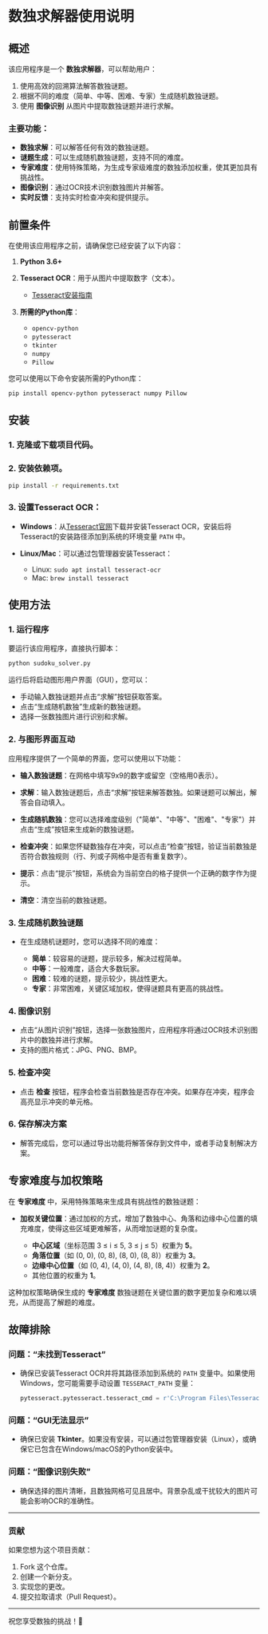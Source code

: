 # 数独求解器使用说明

## 概述

该应用程序是一个 **数独求解器**，可以帮助用户：

1. 使用高效的回溯算法解答数独谜题。
2. 根据不同的难度（简单、中等、困难、专家）生成随机数独谜题。
3. 使用 **图像识别** 从图片中提取数独谜题并进行求解。

### 主要功能：

* **数独求解**：可以解答任何有效的数独谜题。
* **谜题生成**：可以生成随机数独谜题，支持不同的难度。
* **专家难度**：使用特殊策略，为生成专家级难度的数独添加权重，使其更加具有挑战性。
* **图像识别**：通过OCR技术识别数独图片并解答。
* **实时反馈**：支持实时检查冲突和提供提示。

## 前置条件

在使用该应用程序之前，请确保您已经安装了以下内容：

1. **Python 3.6+**
2. **Tesseract OCR**：用于从图片中提取数字（文本）。

   * [Tesseract安装指南](https://github.com/tesseract-ocr/tesseract)
3. **所需的Python库**：

   * `opencv-python`
   * `pytesseract`
   * `tkinter`
   * `numpy`
   * `Pillow`

您可以使用以下命令安装所需的Python库：

```bash
pip install opencv-python pytesseract numpy Pillow
```

## 安装

### 1. 克隆或下载项目代码。

### 2. 安装依赖项。

```bash
pip install -r requirements.txt
```

### 3. 设置Tesseract OCR：

* **Windows**：从[Tesseract官网](https://github.com/tesseract-ocr/tesseract)下载并安装Tesseract OCR，安装后将Tesseract的安装路径添加到系统的环境变量 `PATH` 中。
* **Linux/Mac**：可以通过包管理器安装Tesseract：

  * Linux: `sudo apt install tesseract-ocr`
  * Mac: `brew install tesseract`

## 使用方法

### 1. **运行程序**

要运行该应用程序，直接执行脚本：

```bash
python sudoku_solver.py
```

运行后将启动图形用户界面（GUI），您可以：

* 手动输入数独谜题并点击“求解”按钮获取答案。
* 点击“生成随机数独”生成新的数独谜题。
* 选择一张数独图片进行识别和求解。

### 2. **与图形界面互动**

应用程序提供了一个简单的界面，您可以使用以下功能：

* **输入数独谜题**：在网格中填写9x9的数字或留空（空格用0表示）。

* **求解**：输入数独谜题后，点击“求解”按钮来解答数独。如果谜题可以解出，解答会自动填入。

* **生成随机数独**：您可以选择难度级别（"简单"、"中等"、"困难"、"专家"）并点击“生成”按钮来生成新的数独谜题。

* **检查冲突**：如果您怀疑数独存在冲突，可以点击“检查”按钮，验证当前数独是否符合数独规则（行、列或子网格中是否有重复数字）。

* **提示**：点击“提示”按钮，系统会为当前空白的格子提供一个正确的数字作为提示。

* **清空**：清空当前的数独谜题。

### 3. **生成随机数独谜题**

* 在生成随机谜题时，您可以选择不同的难度：

  * **简单**：较容易的谜题，提示较多，解决过程简单。
  * **中等**：一般难度，适合大多数玩家。
  * **困难**：较难的谜题，提示较少，挑战性更大。
  * **专家**：非常困难，关键区域加权，使得谜题具有更高的挑战性。

### 4. **图像识别**

* 点击“从图片识别”按钮，选择一张数独图片，应用程序将通过OCR技术识别图片中的数独并进行求解。
* 支持的图片格式：JPG、PNG、BMP。

### 5. **检查冲突**

* 点击 **检查** 按钮，程序会检查当前数独是否存在冲突。如果存在冲突，程序会高亮显示冲突的单元格。

### 6. **保存解决方案**

* 解答完成后，您可以通过导出功能将解答保存到文件中，或者手动复制解决方案。

## 专家难度与加权策略

在 **专家难度** 中，采用特殊策略来生成具有挑战性的数独谜题：

* **加权关键位置**：通过加权的方式，增加了数独中心、角落和边缘中心位置的填充难度，使得这些区域更难解答，从而增加谜题的复杂度。

  * **中心区域**（坐标范围 3 ≤ i ≤ 5, 3 ≤ j ≤ 5）权重为 **5**。
  * **角落位置**（如 (0, 0), (0, 8), (8, 0), (8, 8)）权重为 **3**。
  * **边缘中心位置**（如 (0, 4), (4, 0), (4, 8), (8, 4)）权重为 **2**。
  * 其他位置的权重为 **1**。

这种加权策略确保生成的 **专家难度** 数独谜题在关键位置的数字更加复杂和难以填充，从而提高了解题的难度。

## 故障排除

### 问题：“未找到Tesseract”

* 确保已安装Tesseract OCR并将其路径添加到系统的 `PATH` 变量中。如果使用Windows，您可能需要手动设置 `TESSERACT_PATH` 变量：

  ```python
  pytesseract.pytesseract.tesseract_cmd = r'C:\Program Files\Tesseract-OCR\tesseract.exe'
  ```

### 问题：“GUI无法显示”

* 确保已安装 **Tkinter**。如果没有安装，可以通过包管理器安装（Linux），或确保它已包含在Windows/macOS的Python安装中。

### 问题：“图像识别失败”

* 确保选择的图片清晰，且数独网格可见且居中。背景杂乱或干扰较大的图片可能会影响OCR的准确性。

---

### **贡献**

如果您想为这个项目贡献：

1. Fork 这个仓库。
2. 创建一个新分支。
3. 实现您的更改。
4. 提交拉取请求（Pull Request）。

---

祝您享受数独的挑战！🧩
